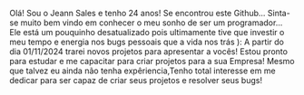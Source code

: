 Olá! Sou o Jeann Sales e tenho 24 anos! 
Se encontrou este Github... 
Sinta-se muito bem vindo em conhecer o meu sonho de ser um programador... 
Ele está um pouquinho desatualizado pois ultimamente tive que investir o meu tempo e energia nos bugs pessoais que a vida nos trás ): 
A partir do dia 01/11/2024  trarei novos projetos para apresentar a vocês! 
Estou pronto para estudar e me capacitar para criar projetos para a sua Empresa! 
Mesmo que talvez eu ainda não tenha expêriencia,Tenho total interesse em me dedicar para ser capaz de criar seus projetos e resolver seus bugs! 

